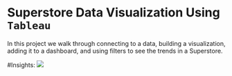 # Superstore Data Visualization Using **`Tableau`**
In this project we walk through connecting to a data, building a visualization, adding it to a dashboard, and using filters to see the trends in a Superstore.

#Insights:
![](https://github.com/nabeela14/Superstore_viz_Tableau/blob/717e31906517bbccb7e94abe715e344022318ef1/Insights/Dashboard.png)
